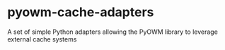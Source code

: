 pyowm-cache-adapters
====================

A set of simple Python adapters allowing the PyOWM library to leverage external cache systems
